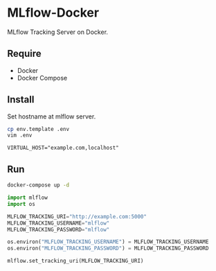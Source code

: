 # MLflow-Docker

MLflow Tracking Server on Docker.

## Require

- Docker
- Docker Compose

## Install

Set hostname at mlflow server.

```bash
cp env.template .env
vim .env
```

```
VIRTUAL_HOST="example.com,localhost"
```

## Run

```bash
docker-compose up -d
```

```python
import mlflow
import os

MLFLOW_TRACKING_URI="http://example.com:5000"
MLFLOW_TRACKING_USERNAME="mlflow"
MLFLOW_TRACKING_PASSWORD="mlflow"

os.environ("MLFLOW_TRACKING_USERNAME") = MLFLOW_TRACKING_USERNAME
os.environ("MLFLOW_TRACKING_PASSWORD") = MLFLOW_TRACKING_PASSWORD

mlflow.set_tracking_uri(MLFLOW_TRACKING_URI)
```
